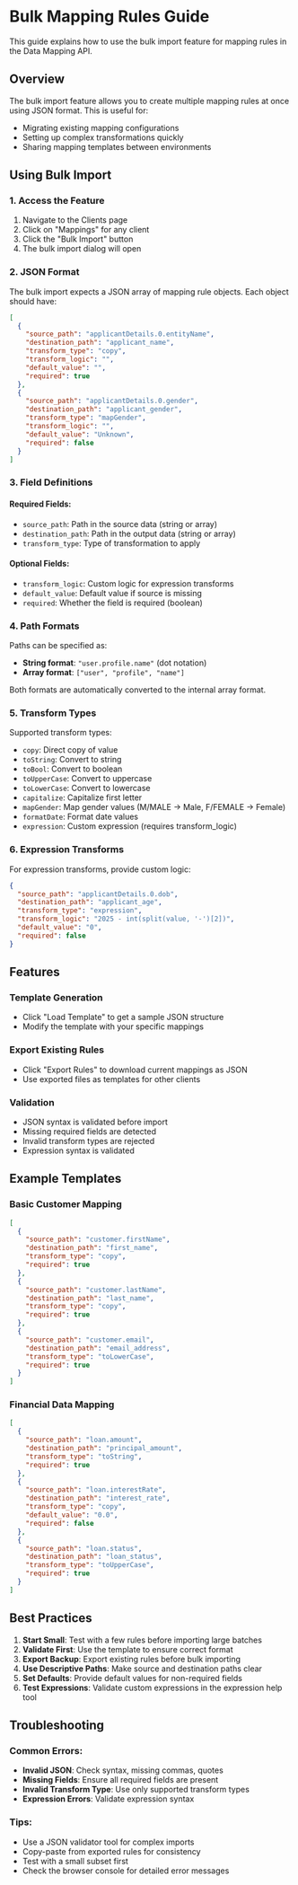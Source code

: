 # Bulk Mapping Rules Guide

This guide explains how to use the bulk import feature for mapping rules in the Data Mapping API.

## Overview

The bulk import feature allows you to create multiple mapping rules at once using JSON format. This is useful for:
- Migrating existing mapping configurations
- Setting up complex transformations quickly
- Sharing mapping templates between environments

## Using Bulk Import

### 1. Access the Feature
1. Navigate to the Clients page
2. Click on "Mappings" for any client
3. Click the "Bulk Import" button
4. The bulk import dialog will open

### 2. JSON Format

The bulk import expects a JSON array of mapping rule objects. Each object should have:

```json
[
  {
    "source_path": "applicantDetails.0.entityName",
    "destination_path": "applicant_name",
    "transform_type": "copy",
    "transform_logic": "",
    "default_value": "",
    "required": true
  },
  {
    "source_path": "applicantDetails.0.gender",
    "destination_path": "applicant_gender",
    "transform_type": "mapGender",
    "transform_logic": "",
    "default_value": "Unknown",
    "required": false
  }
]
```

### 3. Field Definitions

#### Required Fields:
- `source_path`: Path in the source data (string or array)
- `destination_path`: Path in the output data (string or array)
- `transform_type`: Type of transformation to apply

#### Optional Fields:
- `transform_logic`: Custom logic for expression transforms
- `default_value`: Default value if source is missing
- `required`: Whether the field is required (boolean)

### 4. Path Formats

Paths can be specified as:
- **String format**: `"user.profile.name"` (dot notation)
- **Array format**: `["user", "profile", "name"]`

Both formats are automatically converted to the internal array format.

### 5. Transform Types

Supported transform types:
- `copy`: Direct copy of value
- `toString`: Convert to string
- `toBool`: Convert to boolean
- `toUpperCase`: Convert to uppercase
- `toLowerCase`: Convert to lowercase
- `capitalize`: Capitalize first letter
- `mapGender`: Map gender values (M/MALE → Male, F/FEMALE → Female)
- `formatDate`: Format date values
- `expression`: Custom expression (requires transform_logic)

### 6. Expression Transforms

For expression transforms, provide custom logic:

```json
{
  "source_path": "applicantDetails.0.dob",
  "destination_path": "applicant_age",
  "transform_type": "expression",
  "transform_logic": "2025 - int(split(value, '-')[2])",
  "default_value": "0",
  "required": false
}
```

## Features

### Template Generation
- Click "Load Template" to get a sample JSON structure
- Modify the template with your specific mappings

### Export Existing Rules
- Click "Export Rules" to download current mappings as JSON
- Use exported files as templates for other clients

### Validation
- JSON syntax is validated before import
- Missing required fields are detected
- Invalid transform types are rejected
- Expression syntax is validated

## Example Templates

### Basic Customer Mapping
```json
[
  {
    "source_path": "customer.firstName",
    "destination_path": "first_name",
    "transform_type": "copy",
    "required": true
  },
  {
    "source_path": "customer.lastName",
    "destination_path": "last_name",
    "transform_type": "copy",
    "required": true
  },
  {
    "source_path": "customer.email",
    "destination_path": "email_address",
    "transform_type": "toLowerCase",
    "required": true
  }
]
```

### Financial Data Mapping
```json
[
  {
    "source_path": "loan.amount",
    "destination_path": "principal_amount",
    "transform_type": "toString",
    "required": true
  },
  {
    "source_path": "loan.interestRate",
    "destination_path": "interest_rate",
    "transform_type": "copy",
    "default_value": "0.0",
    "required": false
  },
  {
    "source_path": "loan.status",
    "destination_path": "loan_status",
    "transform_type": "toUpperCase",
    "required": true
  }
]
```

## Best Practices

1. **Start Small**: Test with a few rules before importing large batches
2. **Validate First**: Use the template to ensure correct format
3. **Export Backup**: Export existing rules before bulk importing
4. **Use Descriptive Paths**: Make source and destination paths clear
5. **Set Defaults**: Provide default values for non-required fields
6. **Test Expressions**: Validate custom expressions in the expression help tool

## Troubleshooting

### Common Errors:
- **Invalid JSON**: Check syntax, missing commas, quotes
- **Missing Fields**: Ensure all required fields are present
- **Invalid Transform Type**: Use only supported transform types
- **Expression Errors**: Validate expression syntax

### Tips:
- Use a JSON validator tool for complex imports
- Copy-paste from exported rules for consistency
- Test with a small subset first
- Check the browser console for detailed error messages
